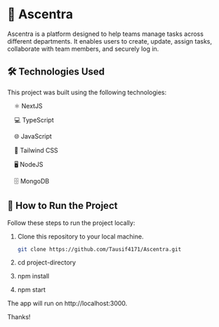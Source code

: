 # 🌟 Ascentra

Ascentra is a platform designed to help teams manage tasks across different departments. It enables users to create, update, assign tasks, collaborate with team members, and securely log in.

## 🛠️ Technologies Used

This project was built using the following technologies:

&nbsp;&nbsp;&nbsp; ⚛️ NextJS

&nbsp;&nbsp;&nbsp; 💻 TypeScript

&nbsp;&nbsp;&nbsp; 🌐 JavaScript

&nbsp;&nbsp;&nbsp; 🎨 Tailwind CSS

&nbsp;&nbsp;&nbsp; 🖥️ NodeJS

&nbsp;&nbsp;&nbsp; 🗄️ MongoDB

## 🚀 How to Run the Project

Follow these steps to run the project locally:

1. Clone this repository to your local machine.
   ```bash
   git clone https://github.com/Tausif4171/Ascentra.git
   
2. cd project-directory
  
3. npm install
  
4. npm start

The app will run on http://localhost:3000.

Thanks!
